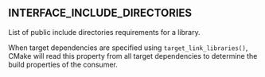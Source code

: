 ## INTERFACE_INCLUDE_DIRECTORIES

List of public include directories requirements for a library.

When target dependencies are specified using `target_link_libraries()`, CMake will read this property from all target dependencies to determine the build properties of the consumer.
